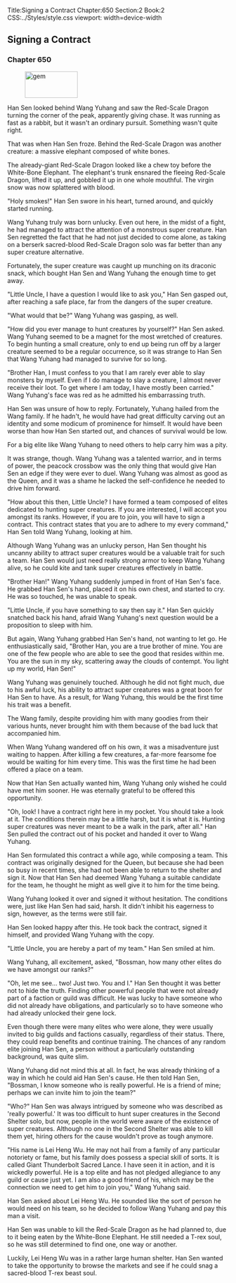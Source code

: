 Title:Signing a Contract 
Chapter:650 
Section:2 
Book:2 
CSS:../Styles/style.css 
viewport: width=device-width
  
## Signing a Contract
### Chapter 650
  
<figure>
	<img src="../Images/gem.gif" alt="gem" id="gem" width="120" height="60" />
</figure>
  

  
Han Sen looked behind Wang Yuhang and saw the Red-Scale Dragon turning the corner of the peak, apparently giving chase. It was running as fast as a rabbit, but it wasn't an ordinary pursuit. Something wasn't quite right.

That was when Han Sen froze. Behind the Red-Scale Dragon was another creature: a massive elephant composed of white bones.

The already-giant Red-Scale Dragon looked like a chew toy before the White-Bone Elephant. The elephant's trunk ensnared the fleeing Red-Scale Dragon, lifted it up, and gobbled it up in one whole mouthful. The virgin snow was now splattered with blood.

"Holy smokes!" Han Sen swore in his heart, turned around, and quickly started running.

Wang Yuhang truly was born unlucky. Even out here, in the midst of a fight, he had managed to attract the attention of a monstrous super creature. Han Sen regretted the fact that he had not just decided to come alone, as taking on a berserk sacred-blood Red-Scale Dragon solo was far better than any super creature alternative.

Fortunately, the super creature was caught up munching on its draconic snack, which bought Han Sen and Wang Yuhang the enough time to get away.

"Little Uncle, I have a question I would like to ask you," Han Sen gasped out, after reaching a safe place, far from the dangers of the super creature.

"What would that be?" Wang Yuhang was gasping, as well.

"How did you ever manage to hunt creatures by yourself?" Han Sen asked. Wang Yuhang seemed to be a magnet for the most wretched of creatures. To begin hunting a small creature, only to end up being run off by a larger creature seemed to be a regular occurrence, so it was strange to Han Sen that Wang Yuhang had managed to survive for so long.

"Brother Han, I must confess to you that I am rarely ever able to slay monsters by myself. Even if I do manage to slay a creature, I almost never receive their loot. To get where I am today, I have mostly been carried." Wang Yuhang's face was red as he admitted his embarrassing truth.

Han Sen was unsure of how to reply. Fortunately, Yuhang hailed from the Wang family. If he hadn't, he would have had great difficulty carving out an identity and some modicum of prominence for himself. It would have been worse than how Han Sen started out, and chances of survival would be low.

For a big elite like Wang Yuhang to need others to help carry him was a pity.

It was strange, though. Wang Yuhang was a talented warrior, and in terms of power, the peacock crossbow was the only thing that would give Han Sen an edge if they were ever to duel. Wang Yuhang was almost as good as the Queen, and it was a shame he lacked the self-confidence he needed to drive him forward.

"How about this then, Little Uncle? I have formed a team composed of elites dedicated to hunting super creatures. If you are interested, I will accept you amongst its ranks. However, if you are to join, you will have to sign a contract. This contract states that you are to adhere to my every command," Han Sen told Wang Yuhang, looking at him.

Although Wang Yuhang was an unlucky person, Han Sen thought his uncanny ability to attract super creatures would be a valuable trait for such a team. Han Sen would just need really strong armor to keep Wang Yuhang alive, so he could kite and tank super creatures effectively in battle.

"Brother Han!" Wang Yuhang suddenly jumped in front of Han Sen's face. He grabbed Han Sen's hand, placed it on his own chest, and started to cry. He was so touched, he was unable to speak.

"Little Uncle, if you have something to say then say it." Han Sen quickly snatched back his hand, afraid Wang Yuhang's next question would be a proposition to sleep with him.

But again, Wang Yuhang grabbed Han Sen's hand, not wanting to let go. He enthusiastically said, "Brother Han, you are a true brother of mine. You are one of the few people who are able to see the good that resides within me. You are the sun in my sky, scattering away the clouds of contempt. You light up my world, Han Sen!"

Wang Yuhang was genuinely touched. Although he did not fight much, due to his awful luck, his ability to attract super creatures was a great boon for Han Sen to have. As a result, for Wang Yuhang, this would be the first time his trait was a benefit.

The Wang family, despite providing him with many goodies from their various hunts, never brought him with them because of the bad luck that accompanied him.

When Wang Yuhang wandered off on his own, it was a misadventure just waiting to happen. After killing a few creatures, a far-more fearsome foe would be waiting for him every time. This was the first time he had been offered a place on a team.

Now that Han Sen actually wanted him, Wang Yuhang only wished he could have met him sooner. He was eternally grateful to be offered this opportunity.

"Oh, look! I have a contract right here in my pocket. You should take a look at it. The conditions therein may be a little harsh, but it is what it is. Hunting super creatures was never meant to be a walk in the park, after all." Han Sen pulled the contract out of his pocket and handed it over to Wang Yuhang.

Han Sen formulated this contract a while ago, while composing a team. This contract was originally designed for the Queen, but because she had been so busy in recent times, she had not been able to return to the shelter and sign it. Now that Han Sen had deemed Wang Yuhang a suitable candidate for the team, he thought he might as well give it to him for the time being.

Wang Yuhang looked it over and signed it without hesitation. The conditions were, just like Han Sen had said, harsh. It didn't inhibit his eagerness to sign, however, as the terms were still fair.

Han Sen looked happy after this. He took back the contract, signed it himself, and provided Wang Yuhang with the copy.

"Little Uncle, you are hereby a part of my team." Han Sen smiled at him.

Wang Yuhang, all excitement, asked, "Bossman, how many other elites do we have amongst our ranks?"

"Oh, let me see... two! Just two. You and I." Han Sen thought it was better not to hide the truth. Finding other powerful people that were not already part of a faction or guild was difficult. He was lucky to have someone who did not already have obligations, and particularly so to have someone who had already unlocked their gene lock.

Even though there were many elites who were alone, they were usually invited to big guilds and factions casually, regardless of their status. There, they could reap benefits and continue training. The chances of any random elite joining Han Sen, a person without a particularly outstanding background, was quite slim.

Wang Yuhang did not mind this at all. In fact, he was already thinking of a way in which he could aid Han Sen's cause. He then told Han Sen, "Bossman, I know someone who is really powerful. He is a friend of mine; perhaps we can invite him to join the team?"

"Who?" Han Sen was always intrigued by someone who was described as 'really powerful.' It was too difficult to hunt super creatures in the Second Shelter solo, but now, people in the world were aware of the existence of super creatures. Although no one in the Second Shelter was able to kill them yet, hiring others for the cause wouldn't prove as tough anymore.

"His name is Lei Heng Wu. He may not hail from a family of any particular notoriety or fame, but his family does possess a special skill of sorts. It is called Giant Thunderbolt Sacred Lance. I have seen it in action, and it is wickedly powerful. He is a top elite and has not pledged allegiance to any guild or cause just yet. I am also a good friend of his, which may be the connection we need to get him to join you," Wang Yuhang said.

Han Sen asked about Lei Heng Wu. He sounded like the sort of person he would need on his team, so he decided to follow Wang Yuhang and pay this man a visit.

Han Sen was unable to kill the Red-Scale Dragon as he had planned to, due to it being eaten by the White-Bone Elephant. He still needed a T-rex soul, so he was still determined to find one, one way or another.

Luckily, Lei Heng Wu was in a rather large human shelter. Han Sen wanted to take the opportunity to browse the markets and see if he could snag a sacred-blood T-rex beast soul.